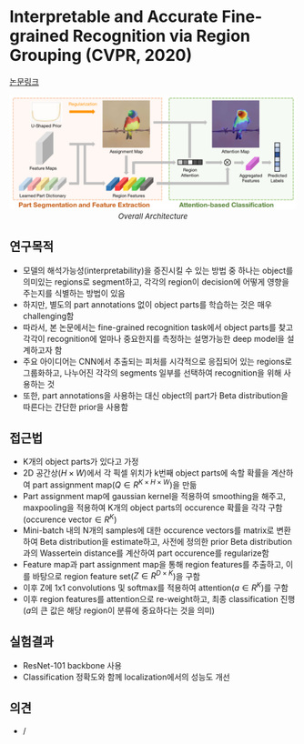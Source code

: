 # Interpretable and Accurate Fine-grained Recognition via Region Grouping (CVPR, 2020)

[논문링크](https://openaccess.thecvf.com/content_CVPR_2020/html/Huang_Interpretable_and_Accurate_Fine-grained_Recognition_via_Region_Grouping_CVPR_2020_paper.html)

<p align="center">
    <img width="600" alt='fig1' src="./img/04_19_01.png?raw=true"></br>
    <em><font size=2>Overall Architecture</font></em>
</p>

## 연구목적
- 모델의 해석가능성(interpretability)을 증진시킬 수 있는 방법 중 하나는 object를 의미있는 regions로 segment하고, 각각의 region이 decision에 어떻게 영향을 주는지를 식별하는 방법이 있음
- 하지만, 별도의 part annotations 없이 object parts를 학습하는 것은 매우 challenging함
- 따라서, 본 논문에서는 fine-grained recognition task에서 object parts를 찾고 각각이 recognition에 얼마나 중요한지를 측정하는 설명가능한 deep model을 설계하고자 함
- 주요 아이디어는 CNN에서 추출되는 피처를 시각적으로 응집되어 있는 regions로 그룹화하고, 나누어진 각각의 segments 일부를 선택하여 recognition을 위해 사용하는 것
- 또한, part annotations을 사용하는 대신 object의 part가 Beta distribution을 따른다는 간단한 prior을 사용함

## 접근법
- K개의 object parts가 있다고 가정
- 2D 공간상(${H}\times{W}$)에서 각 픽셀 위치가 k번째 object parts에 속할 확률을 계산하여 part assignment map($Q\in{R^{K\times{H}\times{W}}}$)을 만듦
- Part assignment map에 gaussian kernel을 적용하여 smoothing을 해주고, maxpooling을 적용하여 K개의 object parts의 occurence 확률을 각각 구함 (occurence vector$\in{R}^{K}$)
- Mini-batch 내의 N개의 samples에 대한 occurence vectors를 matrix로 변환하여 Beta distribution을 estimate하고, 사전에 정의한 prior Beta distribution과의 Wassertein distance를 계산하여 part occurence를 regularize함
- Feature map과 part assignment map을 통해 region features를 추출하고, 이를 바탕으로 region feature set($Z\in{R^{{D}\times{K}}}$)을 구함
- 이후 Z에 1x1 convolutions 및 softmax를 적용하여 attention($a\in{R^K}$)를 구함
- 이후 region features를 attention으로 re-weight하고, 최종 classification 진행 ($a$의 큰 값은 해당 region이 분류에 중요하다는 것을 의미)

## 실험결과
- ResNet-101 backbone 사용
- Classification 정확도와 함께 localization에서의 성능도 개선

## 의견
- /